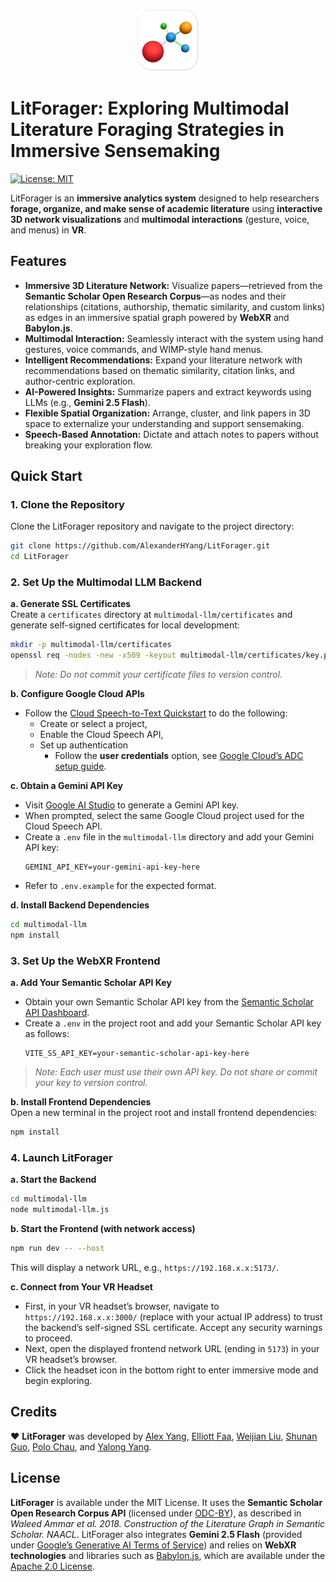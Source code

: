 <p align="center">
  <img src="img/logo.png" alt="LitForager Logo" width="100"/>
</p>

# LitForager: Exploring Multimodal Literature Foraging Strategies in Immersive Sensemaking
[![License: MIT](https://img.shields.io/badge/License-MIT-blue.svg)](https://opensource.org/licenses/MIT)


LitForager is an **immersive analytics system** designed to help researchers **forage, organize, and make sense of academic literature** using **interactive 3D network visualizations** and **multimodal interactions** (gesture, voice, and menus) in **VR**.

## Features

- **Immersive 3D Literature Network:** Visualize papers—retrieved from the **Semantic Scholar Open Research Corpus**—as nodes and their relationships (citations, authorship, thematic similarity, and custom links) as edges in an immersive spatial graph powered by **WebXR** and **Babylon.js**.
- **Multimodal Interaction:** Seamlessly interact with the system using hand gestures, voice commands, and WIMP-style hand menus.
- **Intelligent Recommendations:** Expand your literature network with recommendations based on thematic similarity, citation links, and author-centric exploration.
- **AI-Powered Insights:** Summarize papers and extract keywords using LLMs (e.g., **Gemini 2.5 Flash**).
- **Flexible Spatial Organization:** Arrange, cluster, and link papers in 3D space to externalize your understanding and support sensemaking.
- **Speech-Based Annotation:** Dictate and attach notes to papers without breaking your exploration flow.

## Quick Start

### 1. Clone the Repository

Clone the LitForager repository and navigate to the project directory:
```sh
git clone https://github.com/AlexanderHYang/LitForager.git
cd LitForager
```

### 2. Set Up the Multimodal LLM Backend

**a. Generate SSL Certificates**  
Create a `certificates` directory at `multimodal-llm/certificates` and generate self-signed certificates for local development:
```sh
mkdir -p multimodal-llm/certificates
openssl req -nodes -new -x509 -keyout multimodal-llm/certificates/key.pem -out multimodal-llm/certificates/cert.pem -days 365
```
> _Note: Do not commit your certificate files to version control._

**b. Configure Google Cloud APIs**  
- Follow the [Cloud Speech-to-Text Quickstart](https://cloud.google.com/nodejs/docs/reference/speech/latest#quickstart) to do the following:
  - Create or select a project, 
  - Enable the Cloud Speech API, 
  - Set up authentication
    - Follow the **user credentials** option, see [Google Cloud’s ADC setup guide](https://cloud.google.com/docs/authentication/set-up-adc-local-dev-environment#local-user-cred).

**c. Obtain a Gemini API Key**  
- Visit [Google AI Studio](https://aistudio.google.com/apikey) to generate a Gemini API key.
- When prompted, select the same Google Cloud project used for the Cloud Speech API.
- Create a `.env` file in the `multimodal-llm` directory and add your Gemini API key:
  ```
  GEMINI_API_KEY=your-gemini-api-key-here
  ```
- Refer to `.env.example` for the expected format.

**d. Install Backend Dependencies**  
```sh
cd multimodal-llm
npm install
```

### 3. Set Up the WebXR Frontend

**a. Add Your Semantic Scholar API Key**  
- Obtain your own Semantic Scholar API key from the [Semantic Scholar API Dashboard](https://www.semanticscholar.org/product/api).
- Create a `.env` in the project root and add your Semantic Scholar API key as follows:
  ```
  VITE_SS_API_KEY=your-semantic-scholar-api-key-here
  ```
> _Note: Each user must use their own API key. Do not share or commit your key to version control._

**b. Install Frontend Dependencies**  
Open a new terminal in the project root and install frontend dependencies:
```sh
npm install
```

### 4. Launch LitForager

**a. Start the Backend**
```sh
cd multimodal-llm
node multimodal-llm.js
```

**b. Start the Frontend (with network access)**
```sh
npm run dev -- --host
```
This will display a network URL, e.g., `https://192.168.x.x:5173/`.

**c. Connect from Your VR Headset**
- First, in your VR headset’s browser, navigate to `https://192.168.x.x:3000/` (replace with your actual IP address) to trust the backend’s self-signed SSL certificate. Accept any security warnings to proceed.
- Next, open the displayed frontend network URL (ending in `5173`) in your VR headset’s browser.
- Click the headset icon in the bottom right to enter immersive mode and begin exploring.

## Credits

❤️ **LitForager** was developed by [Alex Yang](https://alexanderyang.me), [Elliott Faa](https://www.linkedin.com/in/elliottfaa/), [Weijian Liu](https://www.linkedin.com/in/weijian-liu-77b643237/), [Shunan Guo](https://research.adobe.com/person/shunan-guo/), [Polo Chau](https://poloclub.github.io/polochau/), and [Yalong Yang](https://ivi.cc.gatech.edu/pi.html).
## License

**LitForager** is available under the MIT License. It uses the **Semantic Scholar Open Research Corpus API** (licensed under [ODC-BY](https://opendatacommons.org/licenses/by/)), as described in *Waleed Ammar et al. 2018. Construction of the Literature Graph in Semantic Scholar. NAACL*. LitForager also integrates **Gemini 2.5 Flash** (provided under [Google’s Generative AI Terms of Service](https://ai.google.dev/terms)) and relies on **WebXR technologies** and libraries such as [Babylon.js](https://www.babylonjs.com/), which are available under the [Apache 2.0 License](https://www.apache.org/licenses/LICENSE-2.0).
